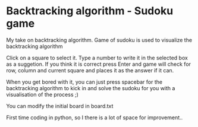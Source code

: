 # Backtracking algorithm - Sudoku game
My take on backtracking algorithm. Game of sudoku is used to visualize the backtracking algorithm

Click on a square to select it. Type a number to write it in the selected box as a suggetion. 
If you think it is correct press Enter and game will check for row, column and current square
and places it as the answer if it can.

When you get bored with it, you can just press spacebar for the backtracking algorithm to kick
in and solve the sudoku for you with a visualisation of the process ;)

You can modify the initial board in board.txt


First time coding in python, so I there is a lot of space for improvement..
